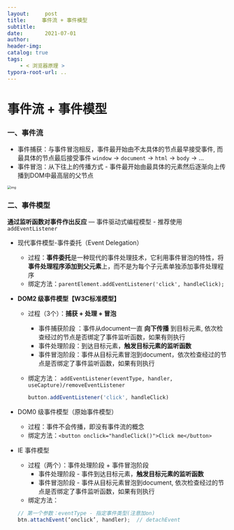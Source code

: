 ```yaml
---
layout:     post
title:     事件流 + 事件模型
subtitle:  
date:       2021-07-01
author:     
header-img: 
catalog: true
tags:
    - < 浏览器原理 >
typora-root-url: ..
---
```




# 事件流 + 事件模型

### 一、事件流

- 事件捕获：与事件冒泡相反，事件最开始由不太具体的节点最早接受事件, 而最具体的节点最后接受事件 `window` -> `document` -> `html` -> `body` -> ...
- 事件冒泡：从下往上的传播方式 - 事件最开始由最具体的元素然后逐渐向上传播到DOM中最高层的父节点 

<img src="../img/assets_2019/watermark,type_ZmFuZ3poZW5naGVpdGk,shadow_10,text_aHR0cHM6Ly9ibG9nLmNzZG4ubmV0L3FxXzI3OTI2MTE5,size_16,color_FFFFFF,t_70.png" alt="img" style="zoom:50%;" />

### 二、事件模型

 **通过监听函数对事件作出反应** — 事件驱动式编程模型 - 推荐使用 `addEventListener`

- 现代事件模型-事件委托（Event Delegation）
    - 过程：**事件委托**是一种现代的事件处理技术，它利用事件冒泡的特性，将 **事件处理程序添加到父元素**上，而不是为每个子元素单独添加事件处理程序
    - 绑定方法：`parentElement.addEventListener('click', handleClick);`

- **DOM2 级事件模型【W3C标准模型】**

    - 过程（3个）：**捕获 + 处理 + 冒泡**
        - 事件捕获阶段 ：事件从document一直 **向下传播** 到目标元素, 依次检查经过的节点是否绑定了事件监听函数，如果有则执行
        - 事件处理阶段：到达目标元素，**触发目标元素的监听函数**
        - 事件冒泡阶段：事件从目标元素冒泡到document，依次检查经过的节点是否绑定了事件监听函数，如果有则执行
        
    - 绑定方法： `addEventListener(eventType, handler, useCapture)/removeEventListener`

        ```js
        button.addEventListener('click', handleClick)
        ```

- DOM0 级事件模型（原始事件模型）

    - 过程：事件不会传播，即没有事件流的概念
    - 绑定方法：`<button onclick="handleClick()">Click me</button>`

- IE 事件模型

    - 过程（两个）：事件处理阶段 + 事件冒泡阶段
        - 事件处理阶段 - 事件到达目标元素，**触发目标元素的监听函数**
        - 事件冒泡阶段 - 事件从目标元素冒泡到document, 依次检查经过的节点是否绑定了事件监听函数，如果有则执行
    - 绑定方法：

    ```js
    // 第一个参数：eventType - 指定事件类型(注意加on)
    btn.attachEvent(‘onclick’, handler);  // detachEvent
    ```

    
